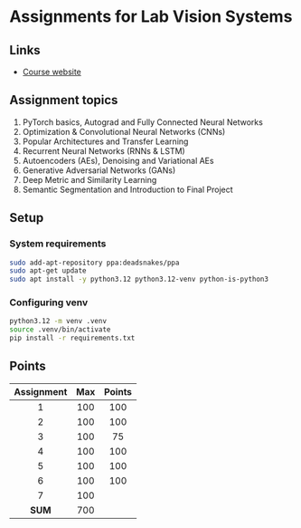 # Assignments for Lab Vision Systems

## Links

- [Course website](https://www.ais.uni-bonn.de/SS24/4308_Lab_Vision_Systems.html)

## Assignment topics

1. PyTorch basics, Autograd and Fully Connected Neural Networks
2. Optimization & Convolutional Neural Networks (CNNs)
3. Popular Architectures and Transfer Learning
4. Recurrent Neural Networks (RNNs & LSTM)
5. Autoencoders (AEs), Denoising and Variational AEs
6. Generative Adversarial Networks (GANs)
7. Deep Metric and Similarity Learning
8. Semantic Segmentation and Introduction to Final Project

## Setup

### System requirements

```bash
sudo add-apt-repository ppa:deadsnakes/ppa
sudo apt-get update
sudo apt install -y python3.12 python3.12-venv python-is-python3
```

### Configuring venv

```bash
python3.12 -m venv .venv
source .venv/bin/activate
pip install -r requirements.txt
```

## Points

| Assignment |  Max  | Points |
| :--------: | :---: | :----: |
|     1      |  100  |  100   |
|     2      |  100  |  100   |
|     3      |  100  |   75   |
|     4      |  100  |  100   |
|     5      |  100  |  100   |
|     6      |  100  |  100   |
|     7      |  100  |        |
|  **SUM**   |  700  |        |
